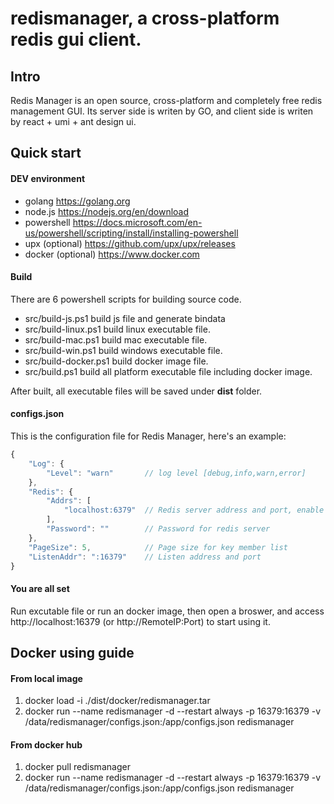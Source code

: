 # redismanager, a cross-platform redis gui client.
## Intro

Redis Manager is an open source, cross-platform and completely free redis management GUI. Its server side is writen by GO, and client side is writen by react + umi + ant design ui.


## Quick start
#### DEV environment
* golang https://golang.org
* node.js https://nodejs.org/en/download
* powershell https://docs.microsoft.com/en-us/powershell/scripting/install/installing-powershell
* upx (optional) https://github.com/upx/upx/releases
* docker (optional) https://www.docker.com
#### Build
There are 6 powershell scripts for building source code.
* src/build-js.ps1 build js file and generate bindata
* src/build-linux.ps1 build linux executable file.
* src/build-mac.ps1 build mac executable file.
* src/build-win.ps1 build windows executable file.
* src/build-docker.ps1 build docker image file.
* src/build.ps1 build all platform executable file including docker image.

After built, all executable files will be saved under **dist** folder.
#### configs.json
This is the configuration file for Redis Manager, here's an example:
``` javascript
{
    "Log": {
        "Level": "warn"       // log level [debug,info,warn,error]
    },
    "Redis": {
        "Addrs": [
            "localhost:6379"  // Redis server address and port, enable cluster support by adding all nodes into this array
        ],
        "Password": ""        // Password for redis server
    },
    "PageSize": 5,            // Page size for key member list
    "ListenAddr": ":16379"    // Listen address and port
}
```
#### You are all set
Run excutable file or run an docker image, then open a broswer, and access http://localhost:16379 (or http://RemoteIP:Port) to start using it.


## Docker using guide
#### From local image
1. docker load -i ./dist/docker/redismanager.tar
2. docker run --name redismanager -d --restart always -p 16379:16379 -v /data/redismanager/configs.json:/app/configs.json redismanager
#### From docker hub
1. docker pull redismanager
2. docker run --name redismanager -d --restart always -p 16379:16379 -v /data/redismanager/configs.json:/app/configs.json redismanager
